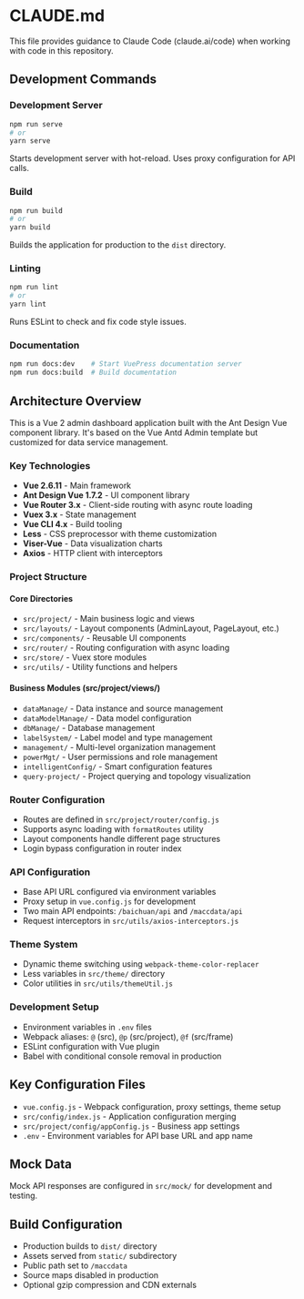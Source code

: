 # CLAUDE.md

This file provides guidance to Claude Code (claude.ai/code) when working with code in this repository.

## Development Commands

### Development Server
```bash
npm run serve
# or
yarn serve
```
Starts development server with hot-reload. Uses proxy configuration for API calls.

### Build
```bash
npm run build
# or
yarn build
```
Builds the application for production to the `dist` directory.

### Linting
```bash
npm run lint
# or
yarn lint
```
Runs ESLint to check and fix code style issues.

### Documentation
```bash
npm run docs:dev    # Start VuePress documentation server
npm run docs:build  # Build documentation
```

## Architecture Overview

This is a Vue 2 admin dashboard application built with the Ant Design Vue component library. It's based on the Vue Antd Admin template but customized for data service management.

### Key Technologies
- **Vue 2.6.11** - Main framework
- **Ant Design Vue 1.7.2** - UI component library
- **Vue Router 3.x** - Client-side routing with async route loading
- **Vuex 3.x** - State management
- **Vue CLI 4.x** - Build tooling
- **Less** - CSS preprocessor with theme customization
- **Viser-Vue** - Data visualization charts
- **Axios** - HTTP client with interceptors

### Project Structure

#### Core Directories
- `src/project/` - Main business logic and views
- `src/layouts/` - Layout components (AdminLayout, PageLayout, etc.)
- `src/components/` - Reusable UI components
- `src/router/` - Routing configuration with async loading
- `src/store/` - Vuex store modules
- `src/utils/` - Utility functions and helpers

#### Business Modules (src/project/views/)
- `dataManage/` - Data instance and source management
- `dataModelManage/` - Data model configuration
- `dbManage/` - Database management
- `labelSystem/` - Label model and type management  
- `management/` - Multi-level organization management
- `powerMgt/` - User permissions and role management
- `intelligentConfig/` - Smart configuration features
- `query-project/` - Project querying and topology visualization

### Router Configuration
- Routes are defined in `src/project/router/config.js`
- Supports async loading with `formatRoutes` utility
- Layout components handle different page structures
- Login bypass configuration in router index

### API Configuration
- Base API URL configured via environment variables
- Proxy setup in `vue.config.js` for development
- Two main API endpoints: `/baichuan/api` and `/maccdata/api`
- Request interceptors in `src/utils/axios-interceptors.js`

### Theme System
- Dynamic theme switching using `webpack-theme-color-replacer`
- Less variables in `src/theme/` directory
- Color utilities in `src/utils/themeUtil.js`

### Development Setup
- Environment variables in `.env` files
- Webpack aliases: `@` (src), `@p` (src/project), `@f` (src/frame)
- ESLint configuration with Vue plugin
- Babel with conditional console removal in production

## Key Configuration Files

- `vue.config.js` - Webpack configuration, proxy settings, theme setup
- `src/config/index.js` - Application configuration merging
- `src/project/config/appConfig.js` - Business app settings
- `.env` - Environment variables for API base URL and app name

## Mock Data
Mock API responses are configured in `src/mock/` for development and testing.

## Build Configuration
- Production builds to `dist/` directory
- Assets served from `static/` subdirectory
- Public path set to `/maccdata`
- Source maps disabled in production
- Optional gzip compression and CDN externals